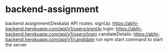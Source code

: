# backend-assignment
backend assignment(Deskala) 
API routes:
signUp:           https://abhi-backend.herokuapp.com/api/v1/users/signUp
login:            https://abhi-backend.herokuapp.com/api/v1/users/login
candiateDetails:  https://abhi-backend.herokuapp.com/api/v1/candidate
run npm start command to start the server 
